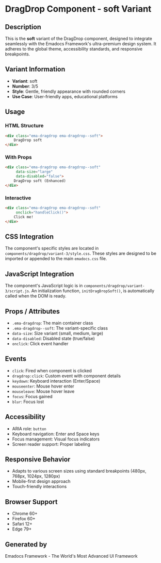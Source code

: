 # DragDrop Component - soft Variant

## Description
This is the **soft** variant of the DragDrop component, designed to integrate seamlessly with the Emadocs Framework's ultra-premium design system. It adheres to the global theme, accessibility standards, and responsive breakpoints.

## Variant Information
- **Variant**: soft
- **Number**: 3/5
- **Style**: Gentle, friendly appearance with rounded corners
- **Use Case**: User-friendly apps, educational platforms

## Usage

### HTML Structure
```html
<div class="ema-dragdrop ema-dragdrop--soft">
    DragDrop soft
</div>
```

### With Props
```html
<div class="ema-dragdrop ema-dragdrop--soft" 
     data-size="large" 
     data-disabled="false">
    DragDrop soft (Enhanced)
</div>
```

### Interactive
```html
<div class="ema-dragdrop ema-dragdrop--soft" 
     onclick="handleClick()">
    Click me!
</div>
```

## CSS Integration
The component's specific styles are located in `components/dragdrop/variant-3/style.css`. These styles are designed to be imported or appended to the main `emadocs.css` file.

## JavaScript Integration
The component's JavaScript logic is in `components/dragdrop/variant-3/script.js`. An initialization function, `initDragDropSoft()`, is automatically called when the DOM is ready.

## Props / Attributes
- `.ema-dragdrop`: The main container class
- `.ema-dragdrop--soft`: The variant-specific class
- `data-size`: Size variant (small, medium, large)
- `data-disabled`: Disabled state (true/false)
- `onclick`: Click event handler

## Events
- `click`: Fired when component is clicked
- `dragdrop:click`: Custom event with component details
- `keydown`: Keyboard interaction (Enter/Space)
- `mouseenter`: Mouse hover enter
- `mouseleave`: Mouse hover leave
- `focus`: Focus gained
- `blur`: Focus lost

## Accessibility
- ARIA role: `button`
- Keyboard navigation: Enter and Space keys
- Focus management: Visual focus indicators
- Screen reader support: Proper labeling

## Responsive Behavior
- Adapts to various screen sizes using standard breakpoints (480px, 768px, 1024px, 1280px)
- Mobile-first design approach
- Touch-friendly interactions

## Browser Support
- Chrome 60+
- Firefox 60+
- Safari 12+
- Edge 79+

## Generated by
Emadocs Framework - The World's Most Advanced UI Framework
